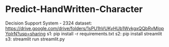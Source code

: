 # Predict-HandWritten-Character
Decision Support System - 2324
dataset: https://drive.google.com/drive/folders/1sPU1hVUKyHUb1WvkgxQQbRvMIopYplrN?usp=sharing
s1: pip install -r requirements.txt
s2: pip install streamlit
s3: streamlit run streamlit.py